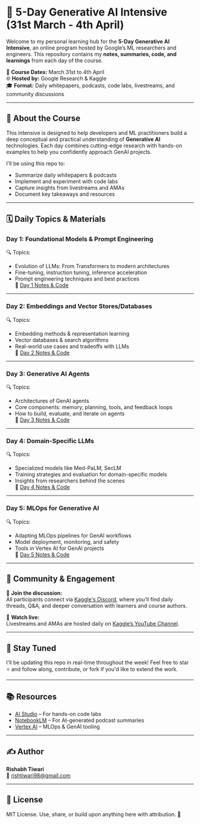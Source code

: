 # 🧠 5-Day Generative AI Intensive (31st March - 4th April)

Welcome to my personal learning hub for the **5-Day Generative AI Intensive**, an online program hosted by Google’s ML researchers and engineers. This repository contains my **notes, summaries, code, and learnings** from each day of the course.

📅 **Course Dates:** March 31st to 4th April  
🌐 **Hosted by:** Google Research & Kaggle  
🎓 **Format:** Daily whitepapers, podcasts, code labs, livestreams, and community discussions

---

## 📌 About the Course

This intensive is designed to help developers and ML practitioners build a deep conceptual and practical understanding of **Generative AI** technologies. Each day combines cutting-edge research with hands-on examples to help you confidently approach GenAI projects.

I'll be using this repo to:
- Summarize daily whitepapers & podcasts  
- Implement and experiment with code labs  
- Capture insights from livestreams and AMAs  
- Document key takeaways and resources  

---

## 🗓️ Daily Topics & Materials

### **Day 1: Foundational Models & Prompt Engineering**
🔍 Topics:
- Evolution of LLMs: From Transformers to modern architectures  
- Fine-tuning, instruction tuning, inference acceleration  
- Prompt engineering techniques and best practices  
📁 [Day 1 Notes & Code](./day1)

---

### **Day 2: Embeddings and Vector Stores/Databases**
🔍 Topics:
- Embedding methods & representation learning  
- Vector databases & search algorithms  
- Real-world use cases and tradeoffs with LLMs  
📁 [Day 2 Notes & Code](./day2)

---

### **Day 3: Generative AI Agents**
🔍 Topics:
- Architectures of GenAI agents  
- Core components: memory, planning, tools, and feedback loops  
- How to build, evaluate, and iterate on agents  
📁 [Day 3 Notes & Code](./day3)

---

### **Day 4: Domain-Specific LLMs**
🔍 Topics:
- Specialized models like Med-PaLM, SecLM  
- Training strategies and evaluation for domain-specific models  
- Insights from researchers behind the scenes  
📁 [Day 4 Notes & Code](./day4)

---

### **Day 5: MLOps for Generative AI**
🔍 Topics:
- Adapting MLOps pipelines for GenAI workflows  
- Model deployment, monitoring, and safety  
- Tools in Vertex AI for GenAI projects  
📁 [Day 5 Notes & Code](./day5)

---

## 📣 Community & Engagement

💬 **Join the discussion:**  
All participants connect via [Kaggle's Discord](https://discord.gg/kaggle), where you'll find daily threads, Q&A, and deeper conversation with learners and course authors.

🎥 **Watch live:**  
Livestreams and AMAs are hosted daily on [Kaggle’s YouTube Channel](https://www.youtube.com/kaggle).

---

## 🚀 Stay Tuned

I'll be updating this repo in real-time throughout the week! Feel free to star ⭐ and follow along, contribute, or fork if you'd like to extend the work.

---

## 📚 Resources

- [AI Studio](https://makersuite.google.com/app) – For hands-on code labs  
- [NotebookLM](https://notebooklm.google) – For AI-generated podcast summaries  
- [Vertex AI](https://cloud.google.com/vertex-ai) – MLOps & GenAI tooling

---

## ✍️ Author

**Rishabh Tiwari**  
📧 rishtiwari98@gmail.com

---

## 🪪 License

MIT License. Use, share, or build upon anything here with attribution. 🤝
